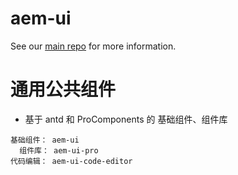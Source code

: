 # aem-ui 

See our [main repo](https://aem-ui.tk) for more information.

# 通用公共组件

- 基于 antd 和 ProComponents 的 基础组件、组件库

```
基础组件： aem-ui
  组件库： aem-ui-pro
代码编辑： aem-ui-code-editor
```
